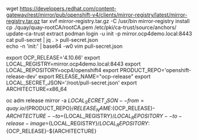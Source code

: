 wget https://developers.redhat.com/content-gateway/rest/mirror/pub/openshift-v4/clients/mirror-registry/latest/mirror-registry.tar.gz
tar xvf mirror-registry.tar.gz -C /usr/bin
mirror-registry install
cp ./quay/quay-rootCA/rootCA.pem /etc/pki/ca-trust/source/anchors/ 
update-ca-trust extract 
podman login -u init -p <token> mirror.ocp4demo.local:8443
cat pull-secret | jq . > pull-secret.json  
echo -n 'init:<token>' | base64 -w0 
vim pull-secret.json

export OCP_RELEASE='4.10.66' 
export LOCAL_REGISTRY=mirror.ocp4demo.local:8443 
export LOCAL_REPOSITORY=ocp4/openshift4 
export PRODUCT_REPO='openshift-release-dev' 
export RELEASE_NAME="ocp-release" 
export LOCAL_SECRET_JSON='/root/pull-secret.json' 
export ARCHITECTURE=x86_64 

oc adm release mirror -a ${LOCAL_SECRET_JSON} --from=quay.io/${PRODUCT_REPO}/${RELEASE_NAME}:${OCP_RELEASE}-${ARCHITECTURE} --to=${LOCAL_REGISTRY}/${LOCAL_REPOSITORY} --to-release-image=${LOCAL_REGISTRY}/${LOCAL_REPOSITORY}:${OCP_RELEASE}-${ARCHITECTURE} 
